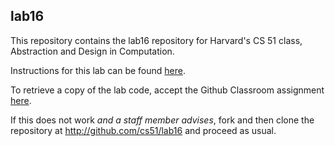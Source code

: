 
## lab16




This repository contains the lab16 repository for Harvard's
CS 51 class, Abstraction and Design in Computation.

Instructions for this lab can be found
[here](http://cs51.io/labs/lab16).

To retrieve a copy of the lab code, accept the Github Classroom
assignment [here](http://url.cs51.io/lab16).

If this does not work _and a staff member advises_, fork and then
clone the repository at 
<http://github.com/cs51/lab16> and proceed as usual.

